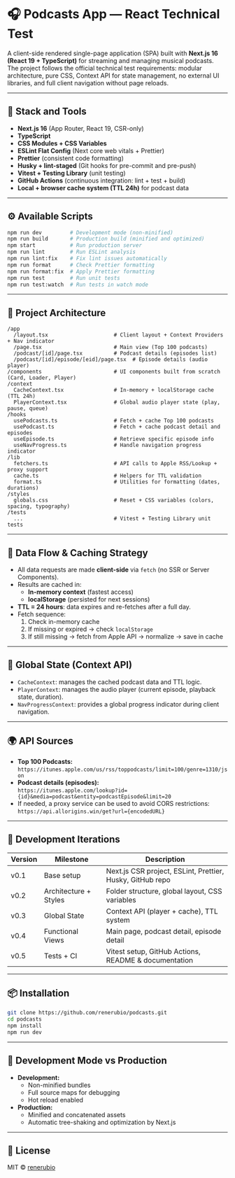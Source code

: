# 🎧 Podcasts App — React Technical Test

A client-side rendered single-page application (SPA) built with **Next.js 16 (React 19 + TypeScript)** for streaming and managing musical podcasts.  
The project follows the official technical test requirements: modular architecture, pure CSS, Context API for state management, no external UI libraries, and full client navigation without page reloads.

---

## 🧱 Stack and Tools

- **Next.js 16** (App Router, React 19, CSR-only)
- **TypeScript**
- **CSS Modules + CSS Variables**
- **ESLint Flat Config** (Next core web vitals + Prettier)
- **Prettier** (consistent code formatting)
- **Husky + lint-staged** (Git hooks for pre-commit and pre-push)
- **Vitest + Testing Library** (unit testing)
- **GitHub Actions** (continuous integration: lint + test + build)
- **Local + browser cache system (TTL 24h)** for podcast data

---

## ⚙️ Available Scripts

```bash
npm run dev         # Development mode (non-minified)
npm run build       # Production build (minified and optimized)
npm start           # Run production server
npm run lint        # Run ESLint analysis
npm run lint:fix    # Fix lint issues automatically
npm run format      # Check Prettier formatting
npm run format:fix  # Apply Prettier formatting
npm run test        # Run unit tests
npm run test:watch  # Run tests in watch mode
```

---

## 🧩 Project Architecture

```
/app
  /layout.tsx                     # Client layout + Context Providers + Nav indicator
  /page.tsx                       # Main view (Top 100 podcasts)
  /podcast/[id]/page.tsx          # Podcast details (episodes list)
  /podcast/[id]/episode/[eid]/page.tsx  # Episode details (audio player)
/components                       # UI components built from scratch (Card, Loader, Player)
/context
  CacheContext.tsx                # In-memory + localStorage cache (TTL 24h)
  PlayerContext.tsx               # Global audio player state (play, pause, queue)
/hooks
  usePodcasts.ts                  # Fetch + cache Top 100 podcasts
  usePodcast.ts                   # Fetch + cache podcast detail and episodes
  useEpisode.ts                   # Retrieve specific episode info
  useNavProgress.ts               # Handle navigation progress indicator
/lib
  fetchers.ts                     # API calls to Apple RSS/Lookup + proxy support
  cache.ts                        # Helpers for TTL validation
  format.ts                       # Utilities for formatting (dates, durations)
/styles
  globals.css                     # Reset + CSS variables (colors, spacing, typography)
/tests
  ...                             # Vitest + Testing Library unit tests
```

---

## 🔁 Data Flow & Caching Strategy

- All data requests are made **client-side** via `fetch` (no SSR or Server Components).
- Results are cached in:
  - **In-memory context** (fastest access)
  - **localStorage** (persisted for next sessions)
- **TTL = 24 hours**: data expires and re-fetches after a full day.
- Fetch sequence:
  1. Check in-memory cache
  2. If missing or expired → check `localStorage`
  3. If still missing → fetch from Apple API → normalize → save in cache

---

## 🧠 Global State (Context API)

- `CacheContext`: manages the cached podcast data and TTL logic.
- `PlayerContext`: manages the audio player (current episode, playback state, duration).
- `NavProgressContext`: provides a global progress indicator during client navigation.

---

## 🌍 API Sources

- **Top 100 Podcasts:**  
  `https://itunes.apple.com/us/rss/toppodcasts/limit=100/genre=1310/json`
- **Podcast details (episodes):**  
  `https://itunes.apple.com/lookup?id={id}&media=podcast&entity=podcastEpisode&limit=20`
- If needed, a proxy service can be used to avoid CORS restrictions:  
  `https://api.allorigins.win/get?url={encodedURL}`

---

## 🧪 Development Iterations

| Version | Milestone             | Description                                               |
| ------- | --------------------- | --------------------------------------------------------- |
| v0.1    | Base setup            | Next.js CSR project, ESLint, Prettier, Husky, GitHub repo |
| v0.2    | Architecture + Styles | Folder structure, global layout, CSS variables            |
| v0.3    | Global State          | Context API (player + cache), TTL system                  |
| v0.4    | Functional Views      | Main page, podcast detail, episode detail                 |
| v0.5    | Tests + CI            | Vitest setup, GitHub Actions, README & documentation      |

---

## 📦 Installation

```bash
git clone https://github.com/renerubio/podcasts.git
cd podcasts
npm install
npm run dev
```

---

## 🧰 Development Mode vs Production

- **Development:**
  - Non-minified bundles
  - Full source maps for debugging
  - Hot reload enabled
- **Production:**
  - Minified and concatenated assets
  - Automatic tree-shaking and optimization by Next.js

---

## 📄 License

MIT © [renerubio](https://github.com/renerubio)
